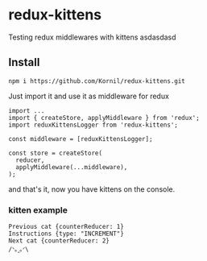 # redux-kittens
Testing redux middlewares with kittens asdasdasd

## Install

`npm i https://github.com/Kornil/redux-kittens.git`

Just import it and use it as middleware for redux

```
import ...
import { createStore, applyMiddleware } from 'redux';
import reduxKittensLogger from 'redux-kittens';

const middleware = [reduxKittensLogger];

const store = createStore(
  reducer,
  applyMiddleware(...middleware),
);
```

and that's it, now you have kittens on the console.


### kitten example

```
Previous cat {counterReducer: 1}
Instructions {type: "INCREMENT"}
Next cat {counterReducer: 2}
/ᐠ｡ꞈ｡ᐟ\
```
